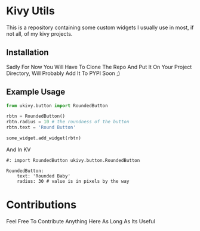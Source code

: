 Kivy Utils
==============

This is a repository containing some custom widgets I usually use in most,
if not all, of my kivy projects.

Installation
----------------

Sadly For Now You Will Have To Clone The Repo And Put It On Your
Project Directory, Will Probably Add It To PYPI Soon ;)


Example Usage
----------------

```python
from ukivy.button import RoundedButton

rbtn = RoundedButton()
rbtn.radius = 10 # the roundness of the button
rbtn.text = 'Round Button'

some_widget.add_widget(rbtn)
```
And In KV
```kv
#: import RoundedButton ukivy.button.RoundedButton

RoundedButton:
    text: 'Rounded Baby'
    radius: 30 # value is in pixels by the way
```

# Contributions

Feel Free To Contribute Anything Here As Long As Its Useful
